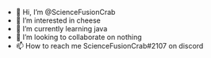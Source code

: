 - 👋 Hi, I’m @ScienceFusionCrab
- 👀 I’m interested in cheese 
- 🌱 I’m currently learning java
- 💞️ I’m looking to collaborate on nothing
- 📫 How to reach me ScienceFusionCrab#2107 on discord
